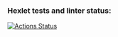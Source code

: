### Hexlet tests and linter status:
[![Actions Status](https://github.com/myakse/frontend-project-12/workflows/hexlet-check/badge.svg)](https://github.com/myakse/frontend-project-12/actions)